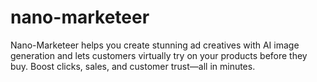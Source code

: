 # nano-marketeer
Nano-Marketeer helps you create stunning ad creatives with AI image generation and lets customers virtually try on your products before they buy. Boost clicks, sales, and customer trust—all in minutes.
